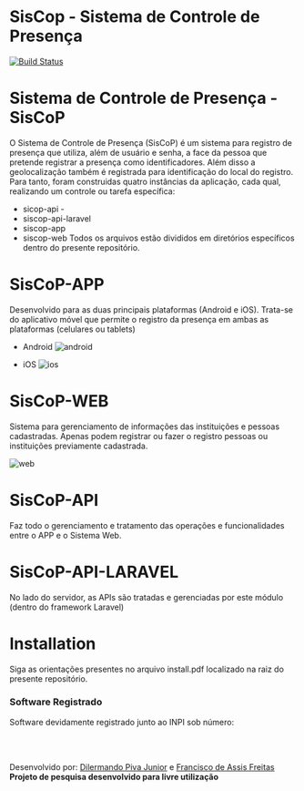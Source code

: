 # SisCop - Sistema de Controle de Presença


[![Build Status](https://www.siscop.com.br/imagens/splash.png)](https://www.siscop.com.br/)


# Sistema de Controle de Presença - SisCoP 

  O Sistema de Controle de Presença (SisCoP) é um sistema para registro de presença que utiliza, além de usuário e senha, a face da pessoa que pretende registrar a presença como identificadores. Além disso a geolocalização também é registrada para identificação do local do registro. Para tanto, foram construidas quatro instâncias da aplicação, cada qual, realizando um controle ou tarefa específica:
  - sicop-api - 
  - siscop-api-laravel
  - siscop-app
  - siscop-web
  Todos os arquivos estão divididos em diretórios específicos dentro do presente repositório.

#  SisCoP-APP

  Desenvolvido para as duas principais plataformas (Android e iOS). Trata-se do aplicativo móvel que permite o registro da presença em ambas as plataformas (celulares ou tablets) 

  - Android
![android](https://www.siscop.com.br/imagens/splash.png)

  - iOS
![ios](https://www.siscop.com.br/imagens/splash.png)

#  SisCoP-WEB

 Sistema para gerenciamento de informações das instituições e pessoas cadastradas. Apenas podem registrar ou fazer o registro pessoas ou instituições previamente cadastrada.

![web](https://www.siscop.com.br/imagens/splash.png)

#  SisCoP-API

 Faz todo o gerenciamento e tratamento das operações e funcionalidades entre o APP e o Sistema Web. 

#  SisCoP-API-LARAVEL

 No lado do servidor, as APIs são tratadas e gerenciadas por este módulo (dentro do framework Laravel)

  
# Installation

 Siga as orientações presentes no arquivo install.pdf localizado na raiz do presente repositório.


### Software Registrado <br>
Software devidamente registrado junto ao INPI sob número: <br>

<br><br>

Desenvolvido por: [Dilermando Piva Junior](mailto:piva.jr@fatec.sp.gov.br) e [Francisco de Assis Freitas](mailto:freitas.assis@gmail.com)<br>
**Projeto de pesquisa desenvolvido para livre utilização**
